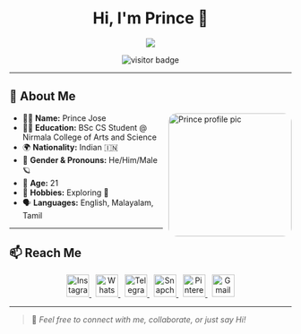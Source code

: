 <!-- PROFILE README START -->

<h1 align="center">Hi, I'm Prince 👋</h1>

<p align="center">
  <img src="https://readme-typing-svg.herokuapp.com/?lines=Hello,+guys!+👋;This+is+Prince+Jose...;Welcome+to+my+GitHub!&center=true&size=25" />
</p>

<p align="center">
  <img src="https://visitor-badge.laobi.icu/badge?page_id=princejose" alt="visitor badge"/>
</p>

---

## 👤 About Me

<img src="YOUR_IMAGE_URL_HERE" width="220" align="right" style="border-radius: 15px; margin-left: 10px;" alt="Prince profile pic" />

- 👨‍💻 **Name:** Prince Jose  
- 🧑‍🎓 **Education:** BSc CS Student @ Nirmala College of Arts and Science  
- 🌍 **Nationality:** Indian 🇮🇳  
- 🧔 **Gender & Pronouns:** He/Him/Male 🪐  
- 🎂 **Age:** 21  
- 🎯 **Hobbies:** Exploring 🌄  
- 🗣️ **Languages:** English, Malayalam, Tamil  

---

## 📫 Reach Me

<p align="center">
  <a href="https://www.instagram.com/_prince__jose__/" title="Instagram">
    <img src="https://cdn.jsdelivr.net/npm/simple-icons@v10/icons/instagram.svg" width="40" height="40" alt="Instagram"/>
  </a>
  &nbsp;
  <a href="http://api.whatsapp.com/send?phone=8590360275&text=Hi%20PRINCE" title="WhatsApp">
    <img src="https://cdn.jsdelivr.net/npm/simple-icons@v10/icons/whatsapp.svg" width="40" height="40" alt="WhatsApp"/>
  </a>
  &nbsp;
  <a href="http://t.me/princejose007" title="Telegram">
    <img src="https://cdn.jsdelivr.net/npm/simple-icons@v10/icons/telegram.svg" width="40" height="40" alt="Telegram"/>
  </a>
  &nbsp;
  <a href="https://www.snapchat.com/add/prince_jose007?share_id=Vbex_QFppaw&locale=en-IN" title="Snapchat">
    <img src="https://cdn.jsdelivr.net/npm/simple-icons@v10/icons/snapchat.svg" width="40" height="40" alt="Snapchat"/>
  </a>
  &nbsp;
  <a href="https://pin.it/2lABB3m" title="Pinterest">
    <img src="https://cdn.jsdelivr.net/npm/simple-icons@v10/icons/pinterest.svg" width="40" height="40" alt="Pinterest"/>
  </a>
  &nbsp;
  <a href="mailto:princejose2004@gmail.com" title="Gmail">
    <img src="https://cdn.jsdelivr.net/npm/simple-icons@v10/icons/gmail.svg" width="40" height="40" alt="Gmail"/>
  </a>
</p>

---

> 🚀 *Feel free to connect with me, collaborate, or just say Hi!*
